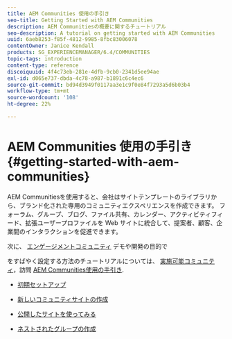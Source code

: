```yaml
---
title: AEM Communities 使用の手引き
seo-title: Getting Started with AEM Communities
description: AEM Communitiesの概要に関するチュートリアル
seo-description: A tutorial on getting started with AEM Communities
uuid: 6aeb8253-f85f-4812-9985-8fbc83006078
contentOwner: Janice Kendall
products: SG_EXPERIENCEMANAGER/6.4/COMMUNITIES
topic-tags: introduction
content-type: reference
discoiquuid: 4f4c73eb-281e-4dfb-9cb0-2341d5ee94ae
exl-id: d065e737-dbda-4c78-a987-b1891c6c4ec6
source-git-commit: bd94d3949f0117aa3e1c9f0e84f7293a5d6b03b4
workflow-type: tm+mt
source-wordcount: '108'
ht-degree: 22%

---
```


# AEM Communities 使用の手引き {#getting-started-with-aem-communities}

AEM Communitiesを使用すると、会社はサイトテンプレートのライブラリから、ブランド化された専用のコミュニティエクスペリエンスを作成できます。 フォーラム、グループ、ブログ、ファイル共有、カレンダー、アクティビティフィード、拡張ユーザープロファイルを Web サイトに統合して、提案者、顧客、企業間のインタラクションを促進できます。

次に、 [エンゲージメントコミュニティ](overview.md#engagement-community) デモや開発の目的で

をすばやく設定する方法のチュートリアルについては、 [実施可能コミュニティ](overview.md#enablement-community)，訪問 [AEM Communities使用の手引き](getting-started-enablement.md).

* [初期セットアップ](setup.md)

* [新しいコミュニティサイトの作成](create-site.md)

* [公開したサイトを使ってみる](published-site.md)

* [ネストされたグループの作成](nested-groups.md)
